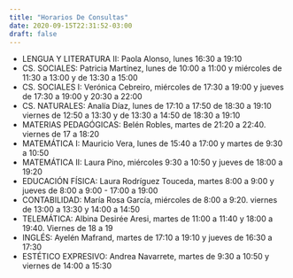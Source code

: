 ```yaml
---
title: "Horarios De Consultas"
date: 2020-09-15T22:31:52-03:00
draft: false
---
```


- LENGUA Y LITERATURA II: Paola Alonso, lunes 16:30 a 19:10
- CS. SOCIALES: Patricia Martínez, lunes de 10:00 a 11:00 y miércoles de 11:30 a 13:00 y de 13:30 a 15:00
- CS. SOCIALES I: Verónica Cebreiro, miércoles de 17:30 a 19:00 y jueves de 17:30 a 19:00 y 20:30 a 22:00
- CS. NATURALES: Analía Díaz, lunes de 17:10 a 17:50 de 18:30 a 19:10 viernes de 12:50 a 13:30 y de 13:30 a 14:50 de 18:30 a 19:10
- MATERIAS PEDAGÓGICAS: Belén Robles, martes de 21:20 a 22:40. viernes de 17 a 18:20
- MATEMÁTICA I: Mauricio Vera, lunes de 15:40 a 17:00 y martes de 9:30 a 10:50
- MATEMÁTICA II: Laura Pino, miércoles 9:30 a 10:50 y jueves de 18:00 a 19:20
- EDUCACIÓN FÍSICA: Laura Rodríguez Touceda, martes 8:00 a 9:00 y jueves de 8:00 a 9:00 - 17:00 a 19:00
- CONTABILIDAD: María Rosa García, miércoles de 8:00 a 9:20. viernes de 13:00 a 13:30 y 14:00 a 14:50
- TELEMÁTICA: Albina Desirée Aresi, martes de 11:00 a 11:40 y 18:00 a 19:40. Viernes de 18 a 19
- INGLÉS: Ayelén Mafrand, martes de 17:10 a 19:10 y jueves de 16:30 a 17:30
- ESTÉTICO EXPRESIVO: Andrea Navarrete, martes de 9:30 a 10:50 y viernes de 14:00 a 15:30

